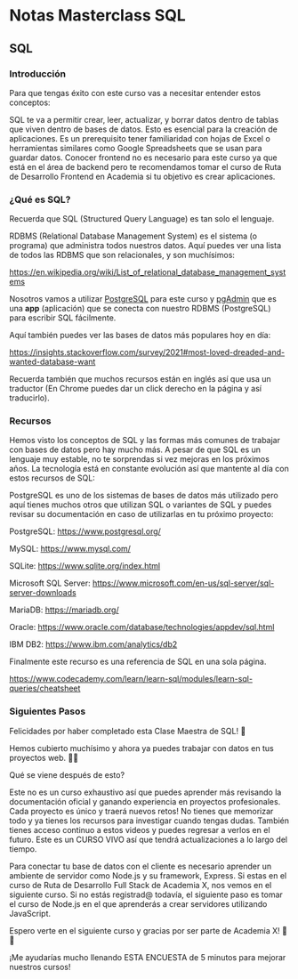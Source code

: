# Notas Masterclass SQL

## SQL

### Introducción

Para que tengas éxito con este curso vas a necesitar entender estos conceptos:

SQL te va a permitir crear, leer, actualizar, y borrar datos dentro de tablas que viven dentro de bases de datos. Esto es esencial para la creación de aplicaciones. Es un prerequisito tener familiaridad con hojas de Excel o herramientas similares como Google Spreadsheets que se usan para guardar datos.
Conocer frontend no es necesario para este curso ya que está en el área de backend pero te recomendamos tomar el curso de Ruta de Desarrollo Frontend en Academia si tu objetivo es crear aplicaciones.

### ¿Qué es SQL?

Recuerda que SQL (Structured Query Language) es tan solo el lenguaje.

RDBMS (Relational Database Management System) es el sistema (o programa) que administra todos nuestros datos. Aquí puedes ver una lista de todos las RDBMS que son relacionales, y son muchísimos:

https://en.wikipedia.org/wiki/List_of_relational_database_management_systems

Nosotros vamos a utilizar [PostgreSQL](https://es.wikipedia.org/wiki/PostgreSQL) para este curso y [pgAdmin](https://www.pgadmin.org) que es una **app** (aplicación) que se conecta con nuestro RDBMS (PostgreSQL) para escribir SQL fácilmente.

Aquí también puedes ver las bases de datos más populares hoy en día:

https://insights.stackoverflow.com/survey/2021#most-loved-dreaded-and-wanted-database-want

Recuerda también que muchos recursos están en inglés así que usa un traductor (En Chrome puedes dar un click derecho en la página y así traducirlo).

### Recursos

Hemos visto los conceptos de SQL y las formas más comunes de trabajar con bases de datos pero hay mucho más. A pesar de que SQL es un lenguaje muy estable, no te sorprendas si vez mejoras en los próximos años. La tecnología está en constante evolución así que mantente al día con estos recursos de SQL:

PostgreSQL es uno de los sistemas de bases de datos más utilizado pero aquí tienes muchos otros que utilizan SQL o variantes de SQL y puedes revisar su documentación en caso de utilizarlas en tu próximo proyecto:

 

PostgreSQL: https://www.postgresql.org/

MySQL: https://www.mysql.com/

SQLite: https://www.sqlite.org/index.html

Microsoft SQL Server: https://www.microsoft.com/en-us/sql-server/sql-server-downloads

MariaDB: https://mariadb.org/

Oracle: https://www.oracle.com/database/technologies/appdev/sql.html

IBM DB2: https://www.ibm.com/analytics/db2

 

Finalmente este recurso es una referencia de SQL en una sola página.

https://www.codecademy.com/learn/learn-sql/modules/learn-sql-queries/cheatsheet

### Siguientes Pasos

Felicidades por haber completado esta Clase Maestra de SQL! 🎉 

Hemos cubierto muchísimo y ahora ya puedes trabajar con datos en tus proyectos web. 🙌🏽

Qué se viene después de esto?

Este no es un curso exhaustivo así que puedes aprender más revisando la documentación oficial y ganando experiencia en proyectos profesionales. Cada proyecto es único y traerá nuevos retos! No tienes que memorizar todo y ya tienes los recursos para investigar cuando tengas dudas. También tienes acceso continuo a estos videos y puedes regresar a verlos en el futuro. Este es un CURSO VIVO así que tendrá actualizaciones a lo largo del tiempo.

Para conectar tu base de datos con el cliente es necesario aprender un ambiente de servidor como Node.js y su framework, Express. Si estas en el curso de Ruta de Desarrollo Full Stack de Academia X, nos vemos en el siguiente curso. Si no estás registrad@ todavía, el siguiente paso es tomar el curso de Node.js en el que aprenderás a crear servidores utilizando JavaScript.

Espero verte en el siguiente curso y gracias por ser parte de Academia X! 🙂💯

¡Me ayudarías mucho llenando ESTA ENCUESTA de 5 minutos para mejorar nuestros cursos!